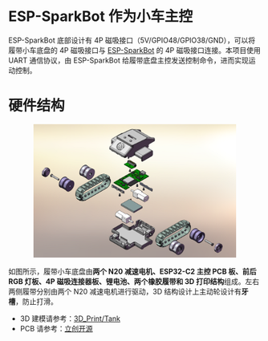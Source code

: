 # ESP-SparkBot 作为小车主控

ESP-SparkBot 底部设计有 4P 磁吸接口（5V/GPIO48/GPIO38/GND），可以将履带小车底盘的 4P 磁吸接口与 [ESP-SparkBot](../sparkbot_motion_control/) 的 4P 磁吸接口连接。本项目使用 UART 通信协议，由 ESP-SparkBot 给履带底盘主控发送控制命令，进而实现运动控制。

# 硬件结构

<div align="center">
    <img src="../../../_static/tank-3d.png" width="80%">
    </div>

如图所示，履带小车底盘由**两个 N20 减速电机、ESP32-C2 主控 PCB 板、前后 RGB 灯板、4P 磁吸连接器板、锂电池、两个橡胶履带和 3D 打印结构**组成。左右两侧履带分别由两个 N20 减速电机进行驱动，3D 结构设计上主动轮设计有**牙槽**，防止打滑。

- 3D 建模请参考：[3D_Print/Tank](../../../3D_Print/Tank)
- PCB 请参考：[立创开源](https://oshwhub.com/esp-college/esp-sparkbot)